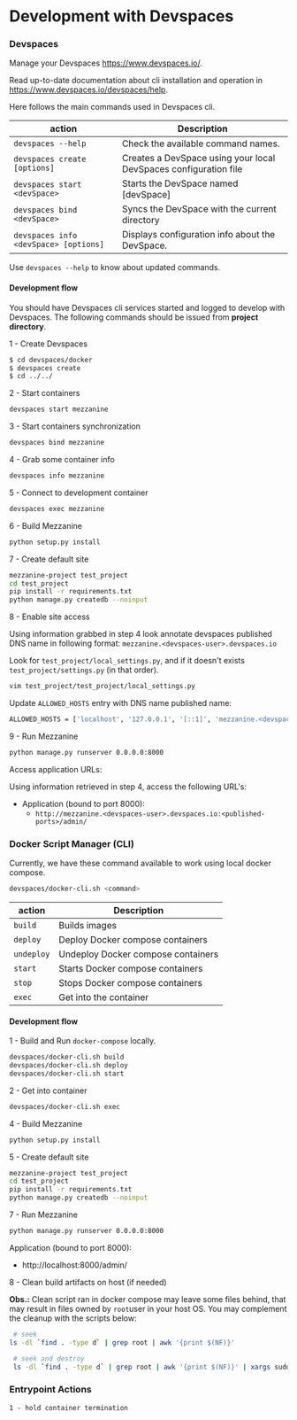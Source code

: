 # Development with Devspaces

### Devspaces 

Manage your Devspaces https://www.devspaces.io/.

Read up-to-date documentation about cli installation and operation in https://www.devspaces.io/devspaces/help.

Here follows the main commands used in Devspaces cli.

|action   |Description                                                                                   |
|---------|----------------------------------------------------------------------------------------------|
|`devspaces --help`                    |Check the available command names.                               |
|`devspaces create [options]`          |Creates a DevSpace using your local DevSpaces configuration file |
|`devspaces start <devSpace>`          |Starts the DevSpace named \[devSpace\]                           |
|`devspaces bind <devSpace>`           |Syncs the DevSpace with the current directory                    |
|`devspaces info <devSpace> [options]` |Displays configuration info about the DevSpace.                  |

Use `devspaces --help` to know about updated commands.

#### Development flow

You should have Devspaces cli services started and logged to develop with Devspaces.
The following commands should be issued from **project directory**.

1 - Create Devspaces

```bash
$ cd devspaces/docker
$ devspaces create
$ cd ../../

```

2 - Start containers

```bash
devspaces start mezzanine
```

3 - Start containers synchronization

```bash
devspaces bind mezzanine
```

4 - Grab some container info

```bash
devspaces info mezzanine
```

5 - Connect to development container

```bash
devspaces exec mezzanine
```

6 - Build Mezzanine

```bash
python setup.py install
```

7 - Create default site

```bash
mezzanine-project test_project
cd test_project
pip install -r requirements.txt
python manage.py createdb --noinput
```

8 - Enable site access

Using information grabbed in step 4 look annotate devspaces published DNS name in following format:
  `mezzanine.<devspaces-user>.devspaces.io`

Look for `test_project/local_settings.py`, and if it doesn't exists `test_project/settings.py` (in that order).

```bash
vim test_project/test_project/local_settings.py
```

Update `ALLOWED_HOSTS` entry with DNS name published name:

```bash
ALLOWED_HOSTS = ['localhost', '127.0.0.1', '[::1]', 'mezzanine.<devspaces-user>.devspaces.io']
```

9 - Run Mezzanine

```bash
python manage.py runserver 0.0.0.0:8000
```

Access application URLs:

Using information retrieved in step 4, access the following URL's:

* Application (bound to port 8000):
  * `http://mezzanine.<devspaces-user>.devspaces.io:<published-ports>/admin/`

### Docker Script Manager (CLI)

Currently, we have these command available to work using local docker compose.

```bash
devspaces/docker-cli.sh <command>
```

|action    |Description                                                               |
|----------|--------------------------------------------------------------------------|
|`build`   |Builds images                                                             |
|`deploy`  |Deploy Docker compose containers                                          |
|`undeploy`|Undeploy Docker compose containers                                        |
|`start`   |Starts Docker compose containers                                          |
|`stop`    |Stops Docker compose containers                                           |
|`exec`    |Get into the container                                                    |

#### Development flow

1 - Build and Run `docker-compose` locally.

```bash
devspaces/docker-cli.sh build
devspaces/docker-cli.sh deploy
devspaces/docker-cli.sh start
```

2 - Get into container

```bash
devspaces/docker-cli.sh exec
```

4 - Build Mezzanine

```bash
python setup.py install
```

5 - Create default site

```bash
mezzanine-project test_project
cd test_project
pip install -r requirements.txt
python manage.py createdb --noinput
```

7 - Run Mezzanine

```bash
python manage.py runserver 0.0.0.0:8000
```

Application (bound to port 8000):
  * http://localhost:8000/admin/

8 - Clean build artifacts on host (if needed)

**Obs.:** Clean script ran in docker compose may leave some files behind, that may result in files owned by `root`user in your host OS.
You may complement the cleanup with the scripts below:

```bash
 # seek
ls -dl `find . -type d` | grep root | awk '{print $(NF)}'

 # seek and destroy
 ls -dl `find . -type d` | grep root | awk '{print $(NF)}' | xargs sudo rm -rf
```

### Entrypoint Actions

    1 - hold container termination
